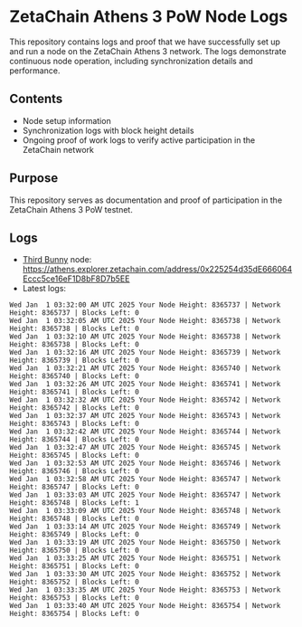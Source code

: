 # ZetaChain Athens 3 PoW Node Logs
This repository contains logs and proof that we have successfully set up and run a node on the ZetaChain Athens 3 network. The logs demonstrate continuous node operation, including synchronization details and performance.

## Contents
- Node setup information
- Synchronization logs with block height details
- Ongoing proof of work logs to verify active participation in the ZetaChain network

## Purpose
This repository serves as documentation and proof of participation in the ZetaChain Athens 3 PoW testnet.

## Logs

- [Third Bunny](https://thirdbunny.xyz/) node: https://athens.explorer.zetachain.com/address/0x225254d35dE666064Eccc5ce16eF1D8bF8D7b5EE
- Latest logs:
```
Wed Jan  1 03:32:00 AM UTC 2025 Your Node Height: 8365737 | Network Height: 8365737 | Blocks Left: 0
Wed Jan  1 03:32:05 AM UTC 2025 Your Node Height: 8365738 | Network Height: 8365738 | Blocks Left: 0
Wed Jan  1 03:32:10 AM UTC 2025 Your Node Height: 8365738 | Network Height: 8365738 | Blocks Left: 0
Wed Jan  1 03:32:16 AM UTC 2025 Your Node Height: 8365739 | Network Height: 8365739 | Blocks Left: 0
Wed Jan  1 03:32:21 AM UTC 2025 Your Node Height: 8365740 | Network Height: 8365740 | Blocks Left: 0
Wed Jan  1 03:32:26 AM UTC 2025 Your Node Height: 8365741 | Network Height: 8365741 | Blocks Left: 0
Wed Jan  1 03:32:32 AM UTC 2025 Your Node Height: 8365742 | Network Height: 8365742 | Blocks Left: 0
Wed Jan  1 03:32:37 AM UTC 2025 Your Node Height: 8365743 | Network Height: 8365743 | Blocks Left: 0
Wed Jan  1 03:32:42 AM UTC 2025 Your Node Height: 8365744 | Network Height: 8365744 | Blocks Left: 0
Wed Jan  1 03:32:47 AM UTC 2025 Your Node Height: 8365745 | Network Height: 8365745 | Blocks Left: 0
Wed Jan  1 03:32:53 AM UTC 2025 Your Node Height: 8365746 | Network Height: 8365746 | Blocks Left: 0
Wed Jan  1 03:32:58 AM UTC 2025 Your Node Height: 8365747 | Network Height: 8365747 | Blocks Left: 0
Wed Jan  1 03:33:03 AM UTC 2025 Your Node Height: 8365747 | Network Height: 8365748 | Blocks Left: 1
Wed Jan  1 03:33:09 AM UTC 2025 Your Node Height: 8365748 | Network Height: 8365748 | Blocks Left: 0
Wed Jan  1 03:33:14 AM UTC 2025 Your Node Height: 8365749 | Network Height: 8365749 | Blocks Left: 0
Wed Jan  1 03:33:19 AM UTC 2025 Your Node Height: 8365750 | Network Height: 8365750 | Blocks Left: 0
Wed Jan  1 03:33:25 AM UTC 2025 Your Node Height: 8365751 | Network Height: 8365751 | Blocks Left: 0
Wed Jan  1 03:33:30 AM UTC 2025 Your Node Height: 8365752 | Network Height: 8365752 | Blocks Left: 0
Wed Jan  1 03:33:35 AM UTC 2025 Your Node Height: 8365753 | Network Height: 8365753 | Blocks Left: 0
Wed Jan  1 03:33:40 AM UTC 2025 Your Node Height: 8365754 | Network Height: 8365754 | Blocks Left: 0
```
